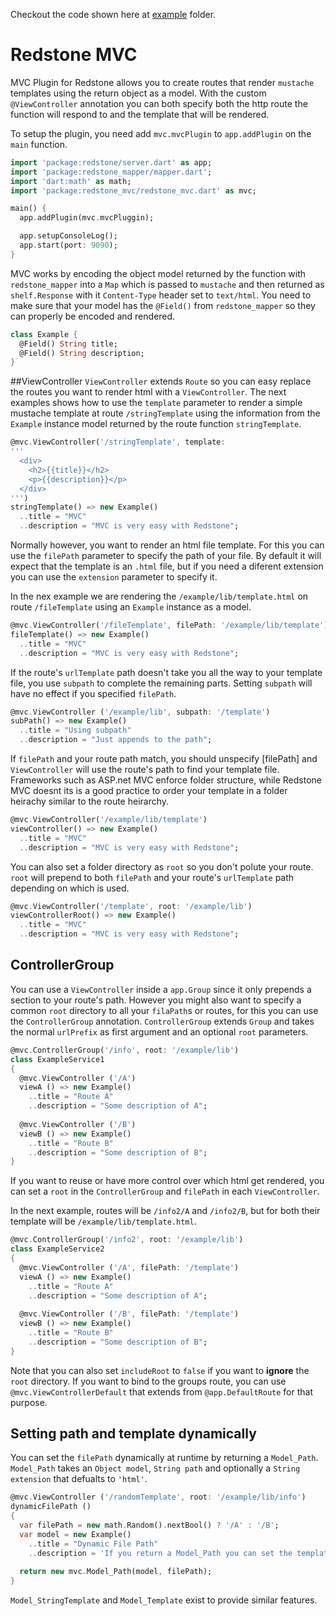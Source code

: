 Checkout the code shown here at [example](https://github.com/redstone-dart/redstone-mvc-plugin/tree/master/example) folder.
# Redstone MVC

MVC Plugin for Redstone allows you to create routes that render `mustache`
templates using the return object as a model. With the custom `@ViewController`
annotation you can both specify both the http route the function will
respond to and the template that will be rendered.

To setup the plugin, you need add `mvc.mvcPlugin` to `app.addPlugin` on
the `main` function.

```dart
import 'package:redstone/server.dart' as app;
import 'package:redstone_mapper/mapper.dart';
import 'dart:math' as math;
import 'package:redstone_mvc/redstone_mvc.dart' as mvc;

main() {
  app.addPlugin(mvc.mvcPluggin);

  app.setupConsoleLog();
  app.start(port: 9090);
}
```
MVC works by encoding the object model returned by the function with `redstone_mapper` into a `Map` which is passed to `mustache` and then returned as `shelf.Response` with it `Content-Type` header set to `text/html`. You need to make sure that your model has the `@Field()` from `redstone_mapper` so they can properly be encoded and rendered.
```dart
class Example {
  @Field() String title;
  @Field() String description;
}
```
##ViewController
`ViewController` extends `Route` so you can easy replace the routes you want to render html with a `ViewController`. The next examples shows how to use the `template` parameter to render a simple mustache template at route `/stringTemplate` using the information from the `Example` instance model returned by the route function `stringTemplate`.
```dart
@mvc.ViewController('/stringTemplate', template: 
'''
  <div>
    <h2>{{title}}</h2>
    <p>{{description}}</p>
  </div>
''')
stringTemplate() => new Example()
  ..title = "MVC"
  ..description = "MVC is very easy with Redstone";
```
Normally however, you want to render an html file template. For this you can use the `filePath` parameter to specify the path of your file. By default it will expect that the template is an `.html` file, but if you need a diferent extension you can use the `extension` parameter to specify it.

In the nex example we are rendering the `/example/lib/template.html` on route `/fileTemplate` using an `Example` instance as a model.
```dart
@mvc.ViewController('/fileTemplate', filePath: '/example/lib/template')
fileTemplate() => new Example()
  ..title = "MVC"
  ..description = "MVC is very easy with Redstone";
```
If the route's `urlTemplate` path doesn't take you all the way to your template file, you use `subpath` to complete the remaining parts. Setting `subpath` will have no effect if you specified `filePath`.
```dart
@mvc.ViewController ('/example/lib', subpath: '/template')
subPath() => new Example()
  ..title = "Using subpath"
  ..description = "Just appends to the path";
```
If `filePath` and your route path match, you should unspecify [filePath] and `ViewController` will use the route's path to find your template file. Frameworks such as ASP.net MVC enforce folder structure, while Redstone MVC doesnt its is a good practice to order your template in a folder heirachy similar to the route heirarchy.
```dart
@mvc.ViewController('/example/lib/template')
viewController() => new Example()
  ..title = "MVC"
  ..description = "MVC is very easy with Redstone";
```
You can also set a folder directory as `root` so you don't polute your route. `root` will prepend to both `filePath` and your route's `urlTemplate` path depending on which is used.
```dart
@mvc.ViewController('/template', root: '/example/lib')
viewControllerRoot() => new Example()
  ..title = "MVC"
  ..description = "MVC is very easy with Redstone";
``` 
## ControllerGroup
You can use a `ViewController` inside a `app.Group` since it only prepends a section to your route's path. However you might also want to specify a common `root` directory to all your `filaPath`s or routes, for this you can use the `ControllerGroup` annotation. `ControllerGroup` extends `Group` and takes the normal `urlPrefix` as first argument and an optional `root` parameters.
```dart
@mvc.ControllerGroup('/info', root: '/example/lib')
class ExampleService1
{
  @mvc.ViewController ('/A')
  viewA () => new Example()
    ..title = "Route A"
    ..description = "Some description of A";
  
  @mvc.ViewController ('/B')
  viewB () => new Example()
    ..title = "Route B"
    ..description = "Some description of B";
}
```
If you want to reuse or have more control over which html get rendered, you can set a `root` in the `ControllerGroup` and `filePath` in each `ViewController`.

In the next example, routes will be `/info2/A` and `/info2/B`, but for both their template will be `/example/lib/template.html`.
```dart
@mvc.ControllerGroup('/info2', root: '/example/lib')
class ExampleService2
{
  @mvc.ViewController ('/A', filePath: '/template')
  viewA () => new Example()
    ..title = "Route A"
    ..description = "Some description of A";
  
  @mvc.ViewController ('/B', filePath: '/template')
  viewB () => new Example()
    ..title = "Route B"
    ..description = "Some description of B";
}
```
Note that you can also set `includeRoot` to `false` if you want to **ignore** the `root` directory. If you want to bind to the groups route, you can use `@mvc.ViewControllerDefault` that extends from `@app.DefaultRoute` for that purpose.

## Setting path and template dynamically

You can set the `filePath` dynamically at runtime by returning a `Model_Path`. `Model_Path` takes an `Object model`, `String path` and optionally a `String extension` that defualts to `'html'`.
 
```dart
@mvc.ViewController ('/randomTemplate', root: '/example/lib/info')
dynamicFilePath ()
{
  var filePath = new math.Random().nextBool() ? '/A' : '/B';
  var model = new Example()
    ..title = "Dynamic File Path"
    ..description = 'If you return a Model_Path you can set the templates path dynamically';
  
  return new mvc.Model_Path(model, filePath);
}
```
`Model_StringTemplate` and `Model_Template` exist to provide similar features.
